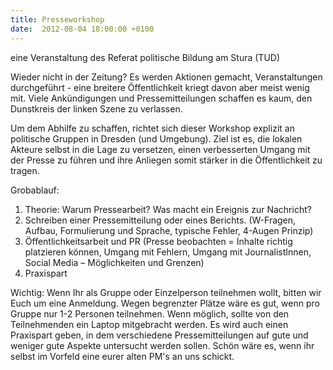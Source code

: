 ```yaml
---
title: Presseworkshop
date:  2012-08-04 18:00:00 +0100
---
```


eine Veranstaltung des Referat politische Bildung am Stura (TUD)



Wieder nicht in der Zeitung? Es werden Aktionen gemacht,
Veranstaltungen durchgeführt - eine breitere Öffentlichkeit kriegt davon
aber meist wenig mit. Viele Ankündigungen und Pressemitteilungen schaffen
es kaum, den Dunstkreis der linken Szene zu verlassen.


Um dem Abhilfe zu schaffen, richtet sich dieser Workshop explizit an
politische Gruppen in Dresden (und Umgebung). Ziel ist es, die lokalen
Akteure selbst in die Lage zu versetzen, einen verbesserten Umgang mit der
Presse zu führen und ihre Anliegen somit stärker in die Öffentlichkeit zu
tragen.


Grobablauf:

<ol>

<li>Theorie: Warum Pressearbeit? Was macht ein Ereignis zur
Nachricht?
</li>

<li>Schreiben einer Pressemitteilung oder eines Berichts. (W-Fragen,
Aufbau, Formulierung und Sprache, typische Fehler, 4-Augen Prinzip)
</li>

<li>Öffentlichkeitsarbeit und PR (Presse beobachten = Inhalte richtig
platzieren können, Umgang mit Fehlern, Umgang mit JournalistInnen,
Social Media – Möglichkeiten und Grenzen)
</li>

<li>Praxispart</li>

</ol>

Wichtig: Wenn Ihr als Gruppe oder Einzelperson teilnehmen wollt, bitten
wir Euch um eine Anmeldung. Wegen begrenzter Plätze wäre es gut, wenn pro
Gruppe nur 1-2 Personen teilnehmen. Wenn möglich, sollte von den
Teilnehmenden ein Laptop mitgebracht werden. Es wird auch einen Praxispart
geben, in dem verschiedene Pressemitteilungen auf gute und weniger gute
Aspekte untersucht werden sollen. Schön wäre es, wenn ihr selbst im
Vorfeld eine eurer alten PM's an uns schickt.


